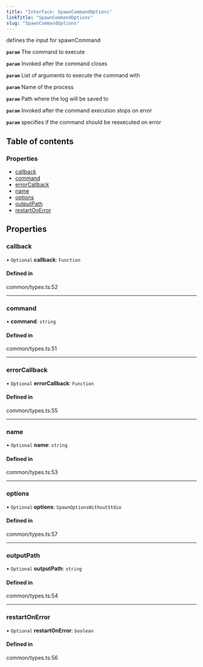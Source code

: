 ```yaml
---
title: "Interface: SpawnCommandOptions"
linkTitle: "SpawnCommandOptions"
slug: "SpawnCommandOptions"
---
```


defines the input for spawnCommand

**`param`** The command to execute

**`param`** Invoked after the command closes

**`param`** List of arguments to execute the command with

**`param`** Name of the process

**`param`** Path where the log will be saved to

**`param`**
Invoked after the command execution stops on error

**`param`** specifies if the command should be reexecuted on error

## Table of contents

### Properties

- [callback](SpawnCommandOptions.md#callback)
- [command](SpawnCommandOptions.md#command)
- [errorCallback](SpawnCommandOptions.md#errorcallback)
- [name](SpawnCommandOptions.md#name)
- [options](SpawnCommandOptions.md#options)
- [outputPath](SpawnCommandOptions.md#outputpath)
- [restartOnError](SpawnCommandOptions.md#restartonerror)

## Properties

### callback

• `Optional` **callback**: `Function`

#### Defined in

common/types.ts:52

___

### command

• **command**: `string`

#### Defined in

common/types.ts:51

___

### errorCallback

• `Optional` **errorCallback**: `Function`

#### Defined in

common/types.ts:55

___

### name

• `Optional` **name**: `string`

#### Defined in

common/types.ts:53

___

### options

• `Optional` **options**: `SpawnOptionsWithoutStdio`

#### Defined in

common/types.ts:57

___

### outputPath

• `Optional` **outputPath**: `string`

#### Defined in

common/types.ts:54

___

### restartOnError

• `Optional` **restartOnError**: `boolean`

#### Defined in

common/types.ts:56
